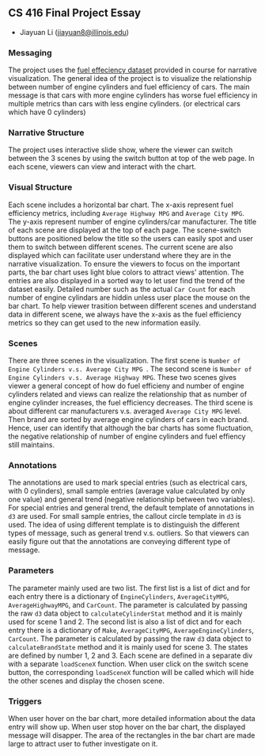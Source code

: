 ## CS 416 Final Project Essay

- Jiayuan Li (jiayuan8@illinois.edu)

### Messaging

The project uses the [fuel effeciency dataset](https://flunky.github.io/cars2017.csv) provided in course for narrative visualization. The general idea of the project is to visualize the relationship between number of engine cylinders  and fuel efficiency of cars. The main message is that cars with more engine cylinders has worse fuel efficiency in multiple metrics than cars with less engine cylinders. (or electrical cars which have 0 cylinders)

### Narrative Structure

The project uses interactive slide show, where the viewer can switch between the 3 scenes by using the switch button at top of the web page. In each scene, viewers can view and interact with the chart. 

### Visual Structure

Each scene includes a horizontal bar chart. The x-axis represent fuel efficiency metrics, including `Average Highway MPG` and `Average City MPG`. The y-axis represent number of engine cylinders/car manufacturer. The title of each scene are displayed at the top of each page. The scene-switch buttons are positioned below the title so the users can easily spot and user them to switch between different scenes. The current scene are also displayed which can facilitate user understand where they are in the narrative visualization. To ensure the viewers to focus on the important parts, the bar chart uses light blue colors to attract views' attention. The entries are also displayed in a sorted way to let user find the trend of the dataset easily. Detailed number such as the actual `Car Count` for each number of engine cylindars are hiddin unless user place the mouse on the bar chart. To help viewer trasition between different scenes and understand data in different scene, we always have the x-axis as the fuel efficiency metrics so they can get used to the new information easily. 

### Scenes

There are three scenes in the visualization. The first scene is `Number of Engine Cylinders v.s. Average City MPG `. The second scene is `Number of Engine Cylinders v.s. Average Highway MPG`. These two scenes gives viewer a general concept of how do fuel efficieny and number of engine cylinders related and views can realize the relationship that as number of engine cylinder increases, the fuel efficiency decreases. The third scene is about different car manufacturers v.s. averaged `Average City MPG` level. Then brand are sorted by average engine cylinders of cars in each brand. Hence, user can identify that although the bar charts has some fluctuation, the negative relationship of number of engine cylinders and fuel effiency still maintains. 

### Annotations

The annotations are used to mark special entries (such as electrical cars, with 0 cylinders), small sample entries (average value calculated by only one value) and general trend (negative relationship between two variables). For special entries and general trend, the default template of annotations in `d3` are used. For small sample entries, the callout circle template in `d3` is used. The idea of using different template is to distinguish the different types of message, such as general trend v.s. outliers. So that viewers can easily figure out that the annotations are conveying different type of message. 

### Parameters

The parameter mainly used are two list. The first list is a list of dict and for each entry there is a dictionary of `EngineCylinders`, `AverageCityMPG`, `AverageHighwayMPG`,  and `CarCount`. The parameter is calculated by passing the raw `d3` data object to `calculateCylinderStat` method and it is mainly used for scene 1 and 2. The second list is also a list of dict and for each entry there is a dictionary of `Make`, `AverageCityMPG`, `AverageEngineCylinders`, `CarCount`. The parameter is calculated by passing the raw `d3` data object to `calculateBrandState` method and it is mainly used for scene 3. The states are defined by number 1, 2 and 3. Each scene are defined in a separate div with a separate `loadSceneX` function. When user click on the switch scene button, the corresponding `loadSceneX` function will be called which will hide the other scenes and display the chosen scene. 

### Triggers

When user hover on the bar chart, more detailed information about the data entry will show up. When user stop hover on the bar chart, the displayed message will disapper. The area of the rectangles in the bar chart are made large to attract user to futher investigate on it. 